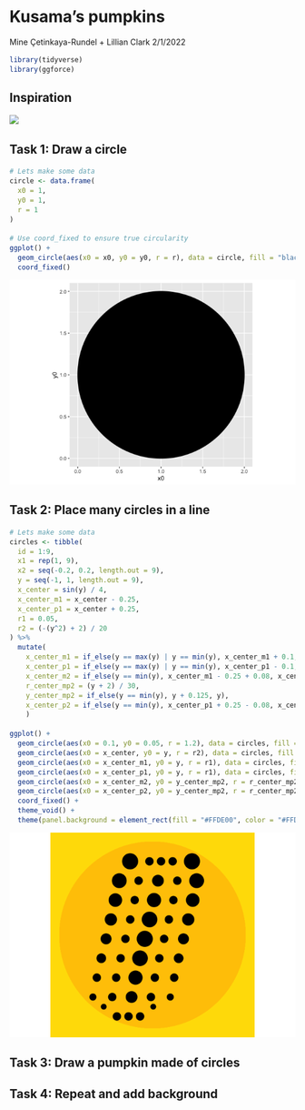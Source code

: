 Kusama’s pumpkins
================
Mine Çetinkaya-Rundel + Lillian Clark
2/1/2022

``` r
library(tidyverse)
library(ggforce)
```

## Inspiration

![](images/kusamas-pumpkins.jpeg)

## Task 1: Draw a circle

``` r
# Lets make some data
circle <- data.frame(
  x0 = 1,
  y0 = 1,
  r = 1
)

# Use coord_fixed to ensure true circularity
ggplot() +
  geom_circle(aes(x0 = x0, y0 = y0, r = r), data = circle, fill = "black") +
  coord_fixed()
```

![](kusama-with-developed-code_files/figure-gfm/unnamed-chunk-1-1.png)<!-- -->

## Task 2: Place many circles in a line

``` r
# Lets make some data
circles <- tibble(
  id = 1:9,
  x1 = rep(1, 9),
  x2 = seq(-0.2, 0.2, length.out = 9),
  y = seq(-1, 1, length.out = 9),
  x_center = sin(y) / 4,
  x_center_m1 = x_center - 0.25,
  x_center_p1 = x_center + 0.25,
  r1 = 0.05,
  r2 = (-(y^2) + 2) / 20
) %>%
  mutate(
    x_center_m1 = if_else(y == max(y) | y == min(y), x_center_m1 + 0.1, x_center_m1),
    x_center_p1 = if_else(y == max(y) | y == min(y), x_center_p1 - 0.1, x_center_p1),
    x_center_m2 = if_else(y == min(y), x_center_m1 - 0.25 + 0.08, x_center_m1 - 0.25),
    r_center_mp2 = (y + 2) / 30,
    y_center_mp2 = if_else(y == min(y), y + 0.125, y),
    x_center_p2 = if_else(y == min(y), x_center_p1 + 0.25 - 0.08, x_center_p1 + 0.25)
    )

ggplot() +
  geom_circle(aes(x0 = 0.1, y0 = 0.05, r = 1.2), data = circles, fill = "#FFC700", color = "#FFC700") +
  geom_circle(aes(x0 = x_center, y0 = y, r = r2), data = circles, fill = "black") +
  geom_circle(aes(x0 = x_center_m1, y0 = y, r = r1), data = circles, fill = "black") +
  geom_circle(aes(x0 = x_center_p1, y0 = y, r = r1), data = circles, fill = "black") +
  geom_circle(aes(x0 = x_center_m2, y0 = y_center_mp2, r = r_center_mp2), data = circles, fill = "black") +
  geom_circle(aes(x0 = x_center_p2, y0 = y_center_mp2, r = r_center_mp2), data = circles, fill = "black") +
  coord_fixed() +
  theme_void() +
  theme(panel.background = element_rect(fill = "#FFDE00", color = "#FFDE00"))
```

![](kusama-with-developed-code_files/figure-gfm/unnamed-chunk-2-1.png)<!-- -->

## Task 3: Draw a pumpkin made of circles

## Task 4: Repeat and add background
